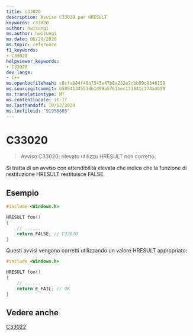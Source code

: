 ```yaml
---
title: c33020
description: Avviso C33020 per HRESULT
keywords: c33020
author: hwisungi
ms.author: hwisungi
ms.date: 06/20/2020
ms.topic: reference
f1_keywords:
- C33020
helpviewer_keywords:
- C33020
dev_langs:
- C++
ms.openlocfilehash: c8cfa984f48a7543e47b8a232e7cbb99c8346159
ms.sourcegitcommit: b5854134553db1d99a5761bec131841c374a3098
ms.translationtype: MT
ms.contentlocale: it-IT
ms.lasthandoff: 10/12/2020
ms.locfileid: "91958685"
---
```

# <a name="c33020"></a>C33020

> Avviso C33020: rilevato utilizzo HRESULT non corretto.

Si tratta di un avviso con attendibilità elevata che indica che la funzione di restituzione HRESULT restituisce FALSE.

## <a name="example"></a>Esempio

```cpp
#include <Windows.h>

HRESULT foo()
{
    // ......
    return FALSE; // C33020
}
```

Questi avvisi vengono corretti utilizzando un valore HRESULT appropriato:

```cpp
#include <Windows.h>

HRESULT foo()
{
    // ......
    return E_FAIL; // OK
}
```

## <a name="see-also"></a>Vedere anche

[C33022](./c33022.md)
